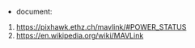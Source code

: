 - document:
1. https://pixhawk.ethz.ch/mavlink/#POWER_STATUS
2. https://en.wikipedia.org/wiki/MAVLink